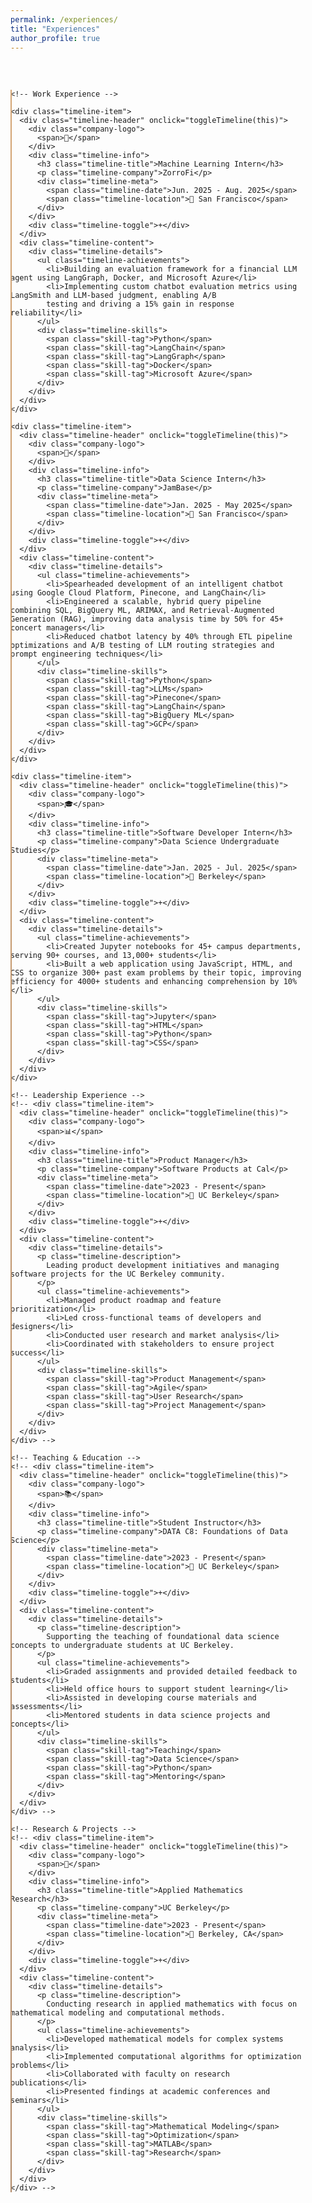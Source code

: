 ```yaml
---
permalink: /experiences/
title: "Experiences"
author_profile: true
---
```


<style>
/* Modern tech timeline styling */
.experiences-container {
  max-width: 900px;
  margin: 0 auto;
  padding: 2rem 2rem 2rem 0;
}

/* Timeline */
.timeline {
  position: relative;
  padding-left: 0;
}

.timeline::before {
  content: '';
  position: absolute;
  left: 0;
  top: 0;
  bottom: 0;
  width: 2px;
  background: linear-gradient(to bottom, #d4a574, #b08968);
}

/* Timeline items */
.timeline-item {
  position: relative;
  margin-bottom: 2rem;
  margin-left: 2rem;
  background: #faf9f6;
  border: 1px solid #e8e6e1;
  border-radius: 12px;
  overflow: hidden;
  transition: all 0.3s ease;
}

.timeline-item::before {
  content: '';
  position: absolute;
  left: -2rem;
  top: 1.5rem;
  width: 12px;
  height: 12px;
  background: #b08968;
  border-radius: 50%;
  border: 3px solid #faf9f6;
  box-shadow: 0 0 0 3px #d4a574;
  z-index: 2;
}

.timeline-item:hover {
  box-shadow: 0 8px 25px rgba(176, 137, 104, 0.15);
  transform: translateY(-2px);
  border-color: #d4a574;
}

/* Timeline header (always visible) */
.timeline-header {
  padding: 1.5rem;
  cursor: pointer;
  display: flex;
  align-items: center;
  gap: 1rem;
  background: #fefefe;
  border-bottom: 1px solid #e8e6e1;
  transition: all 0.3s ease;
}

.timeline-header:hover {
  background: #f8f7f4;
}

.timeline-header.expanded {
  background: #f5f3f0;
  border-bottom-color: #d4a574;
}

.company-logo {
  width: 50px;
  height: 50px;
  border-radius: 8px;
  background: white;
  border: 1px solid #e8e6e1;
  display: flex;
  align-items: center;
  justify-content: center;
  flex-shrink: 0;
  font-size: 1.2rem;
  color: #8b7355;
}

.company-logo img {
  width: 100%;
  height: 100%;
  object-fit: cover;
  border-radius: 8px;
}

.timeline-info {
  flex: 1;
}

.timeline-title {
  font-size: 1.2rem;
  font-weight: 600;
  color: #2d2d2d;
  margin-bottom: 0.25rem;
}

.timeline-company {
  font-size: 1rem;
  color: #b08968;
  font-weight: 500;
  margin-bottom: 0.25rem;
}

.timeline-meta {
  display: flex;
  gap: 1rem;
  font-size: 0.9rem;
  color: #6b6b6b;
  flex-wrap: wrap;
}

.timeline-date {
  background: #f0ede8;
  padding: 0.25rem 0.75rem;
  border-radius: 12px;
  color: #8b7355;
  font-weight: 500;
}

.timeline-location {
  display: flex;
  align-items: center;
  gap: 0.25rem;
}

/* Expand/collapse indicator */
.timeline-toggle {
  width: 24px;
  height: 24px;
  border-radius: 50%;
  background: #b08968;
  color: white;
  display: flex;
  align-items: center;
  justify-content: center;
  font-size: 1rem;
  font-weight: bold;
  transition: all 0.3s ease;
  flex-shrink: 0;
}

.timeline-toggle:hover {
  background: #8b7355;
  transform: scale(1.1);
}

.timeline-toggle.expanded {
  transform: rotate(45deg);
}

/* Timeline content (expandable) */
.timeline-content {
  max-height: 0;
  overflow: hidden;
  transition: max-height 0.3s ease;
  background: #faf9f6;
}

.timeline-content.expanded {
  max-height: 1000px;
}

.timeline-details {
  padding: 1.5rem;
}

.timeline-description {
  color: #4a4a4a;
  line-height: 1.6;
  margin-bottom: 1.5rem;
}

.timeline-achievements {
  list-style: none;
  padding: 0;
  margin: 0 0 1.5rem 0;
}

.timeline-achievements li {
  position: relative;
  padding-left: 1.25rem;
  margin-bottom: 0.5rem;
  color: #4a4a4a;
  line-height: 1.5;
}

.timeline-achievements li::before {
  content: '•';
  position: absolute;
  left: 0;
  color: #b08968;
  font-weight: bold;
}

.timeline-skills {
  display: flex;
  flex-wrap: wrap;
  gap: 0.5rem;
  padding-top: 1rem;
  border-top: 1px solid #e8e6e1;
}

.skill-tag {
  background: #f0ede8;
  color: #8b7355;
  padding: 0.25rem 0.75rem;
  border-radius: 12px;
  font-size: 0.85rem;
  font-weight: 500;
  border: 1px solid #d4a574;
  transition: all 0.3s ease;
}

.skill-tag:hover {
  background: #e8e6e1;
  transform: translateY(-1px);
}

/* Responsive design */
@media (max-width: 768px) {
  .experiences-container {
    padding: 1rem 1rem 1rem 0;
  }
  
  .timeline-item {
    margin-left: 1rem;
  }
  
  .timeline-item::before {
    left: -1rem;
  }
  
  .timeline-header {
    flex-direction: column;
    align-items: flex-start;
    gap: 0.75rem;
  }
  
  .timeline-meta {
    flex-direction: column;
    gap: 0.5rem;
  }
  
  .timeline-toggle {
    align-self: flex-end;
    margin-top: -2rem;
  }
}

/* Animation for smooth transitions */
@keyframes slideDown {
  from {
    opacity: 0;
    transform: translateY(-10px);
  }
  to {
    opacity: 1;
    transform: translateY(0);
  }
}

.timeline-content.expanded .timeline-details {
  animation: slideDown 0.3s ease;
}
</style>

<div class="experiences-container">
  <div class="timeline">
    
    <!-- Work Experience -->

    <div class="timeline-item">
      <div class="timeline-header" onclick="toggleTimeline(this)">
        <div class="company-logo">
          <span>🦊</span>
        </div>
        <div class="timeline-info">
          <h3 class="timeline-title">Machine Learning Intern</h3>
          <p class="timeline-company">ZorroFi</p>
          <div class="timeline-meta">
            <span class="timeline-date">Jun. 2025 - Aug. 2025</span>
            <span class="timeline-location">📍 San Francisco</span>
          </div>
        </div>
        <div class="timeline-toggle">+</div>
      </div>
      <div class="timeline-content">
        <div class="timeline-details">
          <ul class="timeline-achievements">
            <li>Building an evaluation framework for a financial LLM agent using LangGraph, Docker, and Microsoft Azure</li>
            <li>Implementing custom chatbot evaluation metrics using LangSmith and LLM-based judgment, enabling A/B
            testing and driving a 15% gain in response reliability</li>
          </ul>
          <div class="timeline-skills">
            <span class="skill-tag">Python</span>
            <span class="skill-tag">LangChain</span>
            <span class="skill-tag">LangGraph</span>
            <span class="skill-tag">Docker</span>
            <span class="skill-tag">Microsoft Azure</span>
          </div>
        </div>
      </div>
    </div>

    <div class="timeline-item">
      <div class="timeline-header" onclick="toggleTimeline(this)">
        <div class="company-logo">
          <span>🎵</span>
        </div>
        <div class="timeline-info">
          <h3 class="timeline-title">Data Science Intern</h3>
          <p class="timeline-company">JamBase</p>
          <div class="timeline-meta">
            <span class="timeline-date">Jan. 2025 - May 2025</span>
            <span class="timeline-location">📍 San Francisco</span>
          </div>
        </div>
        <div class="timeline-toggle">+</div>
      </div>
      <div class="timeline-content">
        <div class="timeline-details">
          <ul class="timeline-achievements">
            <li>Spearheaded development of an intelligent chatbot using Google Cloud Platform, Pinecone, and LangChain</li>
            <li>Engineered a scalable, hybrid query pipeline combining SQL, BigQuery ML, ARIMAX, and Retrieval-Augmented Generation (RAG), improving data analysis time by 50% for 45+ concert managers</li>
            <li>Reduced chatbot latency by 40% through ETL pipeline optimizations and A/B testing of LLM routing strategies and prompt engineering techniques</li>
          </ul>
          <div class="timeline-skills">
            <span class="skill-tag">Python</span>
            <span class="skill-tag">LLMs</span>
            <span class="skill-tag">Pinecone</span>
            <span class="skill-tag">LangChain</span>
            <span class="skill-tag">BigQuery ML</span>
            <span class="skill-tag">GCP</span>
          </div>
        </div>
      </div>
    </div>

    <div class="timeline-item">
      <div class="timeline-header" onclick="toggleTimeline(this)">
        <div class="company-logo">
          <span>🎓</span>
        </div>
        <div class="timeline-info">
          <h3 class="timeline-title">Software Developer Intern</h3>
          <p class="timeline-company">Data Science Undergraduate Studies</p>
          <div class="timeline-meta">
            <span class="timeline-date">Jan. 2025 - Jul. 2025</span>
            <span class="timeline-location">📍 Berkeley</span>
          </div>
        </div>
        <div class="timeline-toggle">+</div>
      </div>
      <div class="timeline-content">
        <div class="timeline-details">
          <ul class="timeline-achievements">
            <li>Created Jupyter notebooks for 45+ campus departments, serving 90+ courses, and 13,000+ students</li>
            <li>Built a web application using JavaScript, HTML, and CSS to organize 300+ past exam problems by their topic, improving efficiency for 4000+ students and enhancing comprehension by 10%</li>
          </ul>
          <div class="timeline-skills">
            <span class="skill-tag">Jupyter</span>
            <span class="skill-tag">HTML</span>
            <span class="skill-tag">Python</span>
            <span class="skill-tag">CSS</span>
          </div>
        </div>
      </div>
    </div>

    <!-- Leadership Experience -->
    <!-- <div class="timeline-item">
      <div class="timeline-header" onclick="toggleTimeline(this)">
        <div class="company-logo">
          <span>📊</span>
        </div>
        <div class="timeline-info">
          <h3 class="timeline-title">Product Manager</h3>
          <p class="timeline-company">Software Products at Cal</p>
          <div class="timeline-meta">
            <span class="timeline-date">2023 - Present</span>
            <span class="timeline-location">📍 UC Berkeley</span>
          </div>
        </div>
        <div class="timeline-toggle">+</div>
      </div>
      <div class="timeline-content">
        <div class="timeline-details">
          <p class="timeline-description">
            Leading product development initiatives and managing software projects for the UC Berkeley community.
          </p>
          <ul class="timeline-achievements">
            <li>Managed product roadmap and feature prioritization</li>
            <li>Led cross-functional teams of developers and designers</li>
            <li>Conducted user research and market analysis</li>
            <li>Coordinated with stakeholders to ensure project success</li>
          </ul>
          <div class="timeline-skills">
            <span class="skill-tag">Product Management</span>
            <span class="skill-tag">Agile</span>
            <span class="skill-tag">User Research</span>
            <span class="skill-tag">Project Management</span>
          </div>
        </div>
      </div>
    </div> -->

    <!-- Teaching & Education -->
    <!-- <div class="timeline-item">
      <div class="timeline-header" onclick="toggleTimeline(this)">
        <div class="company-logo">
          <span>📚</span>
        </div>
        <div class="timeline-info">
          <h3 class="timeline-title">Student Instructor</h3>
          <p class="timeline-company">DATA C8: Foundations of Data Science</p>
          <div class="timeline-meta">
            <span class="timeline-date">2023 - Present</span>
            <span class="timeline-location">📍 UC Berkeley</span>
          </div>
        </div>
        <div class="timeline-toggle">+</div>
      </div>
      <div class="timeline-content">
        <div class="timeline-details">
          <p class="timeline-description">
            Supporting the teaching of foundational data science concepts to undergraduate students at UC Berkeley.
          </p>
          <ul class="timeline-achievements">
            <li>Graded assignments and provided detailed feedback to students</li>
            <li>Held office hours to support student learning</li>
            <li>Assisted in developing course materials and assessments</li>
            <li>Mentored students in data science projects and concepts</li>
          </ul>
          <div class="timeline-skills">
            <span class="skill-tag">Teaching</span>
            <span class="skill-tag">Data Science</span>
            <span class="skill-tag">Python</span>
            <span class="skill-tag">Mentoring</span>
          </div>
        </div>
      </div>
    </div> -->

    <!-- Research & Projects -->
    <!-- <div class="timeline-item">
      <div class="timeline-header" onclick="toggleTimeline(this)">
        <div class="company-logo">
          <span>🔬</span>
        </div>
        <div class="timeline-info">
          <h3 class="timeline-title">Applied Mathematics Research</h3>
          <p class="timeline-company">UC Berkeley</p>
          <div class="timeline-meta">
            <span class="timeline-date">2023 - Present</span>
            <span class="timeline-location">📍 Berkeley, CA</span>
          </div>
        </div>
        <div class="timeline-toggle">+</div>
      </div>
      <div class="timeline-content">
        <div class="timeline-details">
          <p class="timeline-description">
            Conducting research in applied mathematics with focus on mathematical modeling and computational methods.
          </p>
          <ul class="timeline-achievements">
            <li>Developed mathematical models for complex systems analysis</li>
            <li>Implemented computational algorithms for optimization problems</li>
            <li>Collaborated with faculty on research publications</li>
            <li>Presented findings at academic conferences and seminars</li>
          </ul>
          <div class="timeline-skills">
            <span class="skill-tag">Mathematical Modeling</span>
            <span class="skill-tag">Optimization</span>
            <span class="skill-tag">MATLAB</span>
            <span class="skill-tag">Research</span>
          </div>
        </div>
      </div>
    </div> -->

  </div>
</div>

<script>
function toggleTimeline(header) {
  const item = header.parentElement;
  const content = item.querySelector('.timeline-content');
  const toggle = header.querySelector('.timeline-toggle');
  
  // Toggle expanded state
  const isExpanded = content.classList.contains('expanded');
  
  if (isExpanded) {
    // Collapse
    content.classList.remove('expanded');
    header.classList.remove('expanded');
    toggle.classList.remove('expanded');
    toggle.textContent = '+';
  } else {
    // Expand
    content.classList.add('expanded');
    header.classList.add('expanded');
    toggle.classList.add('expanded');
    toggle.textContent = '−';
  }
}

// Optional: Add keyboard support
document.addEventListener('keydown', function(e) {
  if (e.key === 'Enter' || e.key === ' ') {
    const focusedElement = document.activeElement;
    if (focusedElement.classList.contains('timeline-header')) {
      e.preventDefault();
      toggleTimeline(focusedElement);
    }
  }
});
</script>
